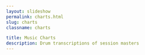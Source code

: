 ```yaml
---
layout: slideshow
permalink: charts.html
slug: charts
classname: charts

title: Music Charts
description: Drum transcriptions of session masters
---
```

<style>
[data-player] {
  margin-block: 1rem;
}

a {
  font-variation-settings: 'wght' 600;
}
</style>
